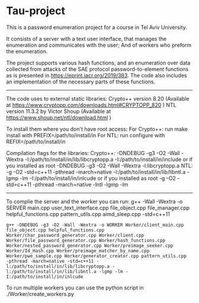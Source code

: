 # Tau-project
This is a password enumeration project for a course in Tel Aviv University.

It consists of a server with a text user interface, that manages the enumeration and communicates with the user;
And of workers who preform the enumeration.

The project supports various hash functions, and an enumeration over data collected from attacks of the SAE protocol password-to-element
functions as is presented in https://eprint.iacr.org/2019/383.
The code also includes an implementation of the necessary parts of these functions.

---------------------------------------------------------------------------------------------------------

The code uses to external static libraries:
	Crypto++ version 8.20 (Available at https://www.cryptopp.com/downloads.html#CRYPTOPP_820 )
	NTL version 11.3.2 by Victor Shoup (Available at https://www.shoup.net/ntl/download.html )

To install them where you don't have root access:
	For Crypto++: run make install with PREFIX=/path/to/install/in
	For NTL: run configure with REFIX=/path/to/install/in

Compilation flags for the libraries:
	Crypto++:   -DNDEBUG -g3 -O2 -Wall -Wextra -l:/path/to/install/in/lib/libcryptopp.a -I:/path/to/install/in/include
		or if you installed as root
				-DNDEBUG -g3 -O2 -Wall -Wextra -l:libcryptopp.a
	NTL: 	 -g -O2 -std=c++11 -pthread -march=native  -l:/path/to/install/in/lib/libntl.a -lgmp -lm -I:/path/to/install/in/inlcude
		or if you installed as root
			 -g -O2 -std=c++11 -pthread -march=native  -lntl -lgmp -lm


---------------------------------------------------------------------------------------------------------

To complie the server and the worker you can run:
	g++ -Wall -Wextra -o SERVER main.cpp user_text_interface.cpp file_object.cpp file_manager.cpp helpful_functions.cpp pattern_utils.cpp aimd_sleep.cpp -std=c++11
	
	g++ -DNDEBUG -g3 -O2 -Wall -Wextra -o WORKER Worker/client_main.cpp file_object.cpp helpful_functions.cpp Worker/char_password_generator.cpp Worker/client.cpp Worker/file_password_generator.cpp Worker/hash_functions.cpp Worker/nested_password_generator.cpp Worker/preimage_seeker.cpp Worker/Id_Hash.cpp Worker/preimage_matcher_by_name.cpp Worker/pwe_sample.cpp Worker/generator_creator.cpp pattern_utils.cpp  -pthread -march=native -std=c++11 -l:/path/to/install/in/lib/libcryptopp.a -l:/path/to/install/in/lib/libntl.a -lgmp -lm -I:/path/to/install/in/inlcude

To run multiple workers you can use the python script in ./Worker/create_workers.py